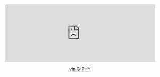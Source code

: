 <div id="header" align="center">
  <iframe src="https://giphy.com/embed/26u4nJPf0JtQPdStq" width="480" height="184" frameBorder="0" class="giphy-embed" allowFullScreen></iframe><p><a href="https://giphy.com/gifs/pixels-github-commit-26u4nJPf0JtQPdStq">via GIPHY</a></p>
</div>
